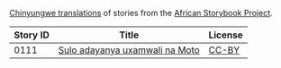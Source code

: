 [Chinyungwe translations](http://my.africanstorybook.org/language/chinyungwe) of stories from the [African Storybook Project](http://my.africanstorybook.org).

Story ID | Title | License
-------- | ----- | -------
0111 | [Sulo adayanya uxamwali na Moto ](http://my.africanstorybook.org/stories/sulo-adayanya-uxamwali-na-moto-0) | [CC-BY](https://creativecommons.org/licenses/by/3.0/)

